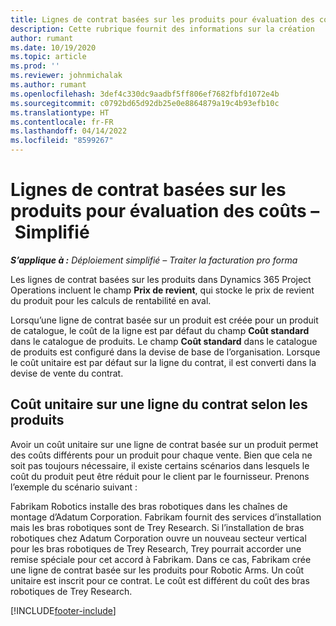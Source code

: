 ```yaml
---
title: Lignes de contrat basées sur les produits pour évaluation des coûts – Simplifié
description: Cette rubrique fournit des informations sur la création
author: rumant
ms.date: 10/19/2020
ms.topic: article
ms.prod: ''
ms.reviewer: johnmichalak
ms.author: rumant
ms.openlocfilehash: 3def4c330dc9aadbf5ff806ef7682fbfd1072e4b
ms.sourcegitcommit: c0792bd65d92db25e0e8864879a19c4b93efb10c
ms.translationtype: HT
ms.contentlocale: fr-FR
ms.lasthandoff: 04/14/2022
ms.locfileid: "8599267"
---
```

# <a name="cost-product-based-contract-lines---lite"></a>Lignes de contrat basées sur les produits pour évaluation des coûts – Simplifié

_**S’applique à :** Déploiement simplifié – Traiter la facturation pro forma_


Les lignes de contrat basées sur les produits dans Dynamics 365 Project Operations incluent le champ **Prix de revient**, qui stocke le prix de revient du produit pour les calculs de rentabilité en aval.

Lorsqu’une ligne de contrat basée sur un produit est créée pour un produit de catalogue, le coût de la ligne est par défaut du champ **Coût standard** dans le catalogue de produits. Le champ **Coût standard** dans le catalogue de produits est configuré dans la devise de base de l’organisation. Lorsque le coût unitaire est par défaut sur la ligne du contrat, il est converti dans la devise de vente du contrat.

## <a name="unit-cost-on-a-product-based-contract-line"></a>Coût unitaire sur une ligne du contrat selon les produits

Avoir un coût unitaire sur une ligne de contrat basée sur un produit permet des coûts différents pour un produit pour chaque vente. Bien que cela ne soit pas toujours nécessaire, il existe certains scénarios dans lesquels le coût du produit peut être réduit pour le client par le fournisseur. Prenons l’exemple du scénario suivant :

Fabrikam Robotics installe des bras robotiques dans les chaînes de montage d’Adatum Corporation. Fabrikam fournit des services d’installation mais les bras robotiques sont de Trey Research. Si l’installation de bras robotiques chez Adatum Corporation ouvre un nouveau secteur vertical pour les bras robotiques de Trey Research, Trey pourrait accorder une remise spéciale pour cet accord à Fabrikam. Dans ce cas, Fabrikam crée une ligne de contrat basée sur les produits pour Robotic Arms. Un coût unitaire est inscrit pour ce contrat. Le coût est différent du coût des bras robotiques de Trey Research.


[!INCLUDE[footer-include](../../includes/footer-banner.md)]